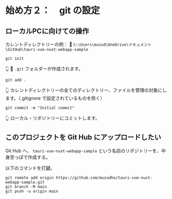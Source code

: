 # 始め方２：　git の設定

## ローカルPCに向けての操作

カレントディレクトリーの例： 📁 `C:\Users\muzud\OneDrive\ドキュメント\GitHub\tauri-vue-nuxt-webapp-sample`  

```shell
git init
```

👆 📁 `.git` フォルダーが作成されます。  

```shell
git add .
```

👆 カレントディレクトリーの全てのディレクトリー、ファイルを管理の対象にします。（.gitignore で設定されているものを除く）  

```shell
git commit -m "Initial commit"
```

👆 ローカル・リポジトリーにコミットします。  


## このプロジェクトを Git Hub にアップロードしたい

Git Hub へ、 `tauri-vue-nuxt-webapp-sample` という名前のリポジトリーを、中身空っぽで作成する。  

以下のコマンドを打鍵。  

```shell
git remote add origin https://github.com/muzudho/tauri-vue-nuxt-webapp-sample.git
git branch -M main
git push -u origin main
```
